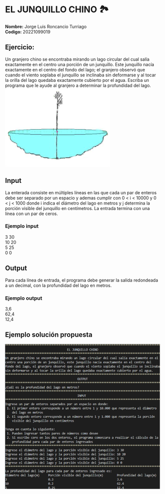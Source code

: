 # EL JUNQUILLO CHINO 🏞️
**Nombre:** Jorge Luis Roncancio Turriago
<br>
**Codigo:** 20221099019
## Ejercicio:
Un granjero chino se encontraba mirando un lago circular del cual salía exactamente en el
centro una porción de un junquillo. Este junquillo nacía exactamente en el centro del
fondo del lago; el granjero observó que cuando el viento soplaba el junquillo se inclinaba
sin deformarse y al tocar la orilla del lago quedaba exactamente cubierto por el agua.
Escriba un programa que le ayude al granjero a determinar la profundidad del lago.
![](Imagenes/Junquillo.png)
<br>
## Input
La enterada consiste en múltiples líneas en las que cada un par de enteros debe ser separado
por un espacio y ademas cumplir con 0 < i < 10000 y 0 < j < 1000 donde i indica el diámetro 
del lago en metros y j determina la porción visible del junquillo en centímetros. La entrada 
termina con una línea con un par de ceros.
### Ejemplo input
3 30 <br>
10 20 <br>
5 25 <br>
0 0
## Output
Para cada línea de entrada, el programa debe generar la salida redondeada a un decimal, con 
la profundidad del lago en metros.
### Ejemplo output
3,6 <br>
62,4 <br>
12,4 
<br>
## Ejemplo solución propuesta
![](Imagenes/Solucion.png)
